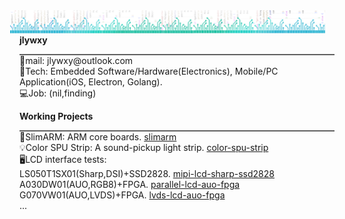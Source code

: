 <img src="jwr-banner-gh.png" style="background:none; border:none; box-shadow:none; margin:-15px;" />

<b>jlywxy</b><br>
<div style="background-color:#606060; height:2px;"></div>
📧mail: jlywxy@outlook.com<br>
🔨Tech: Embedded Software/Hardware(Electronics), Mobile/PC Application(iOS, Electron, Golang).<br>
💻Job: (nil,finding)<br>

<b>Working Projects</b><br>
<div style="background-color:#606060; height:2px;"></div>
🌰SlimARM: ARM core boards. <a href="//github.com/jlywxy/slimarm">slimarm</a><br>
💡Color SPU Strip: A sound-pickup light strip. <a href="//github.com/jlywxy/color-spu-strip">color-spu-strip</a><br>
🖥LCD interface tests:<br>
LS050T1SX01(Sharp,DSI)+SSD2828. <a href="//github.com/jlywxy/mipi-lcd-sharp-ssd2828">mipi-lcd-sharp-ssd2828</a><br>
A030DW01(AUO,RGB8)+FPGA. <a href="//github.com/jlywxy/parallel-lcd-auo-fpga">parallel-lcd-auo-fpga</a><br>
G070VW01(AUO,LVDS)+FPGA. <a href="//github.com/jlywxy/lvds-lcd-auo-fpga">lvds-lcd-auo-fpga</a><br>
...
